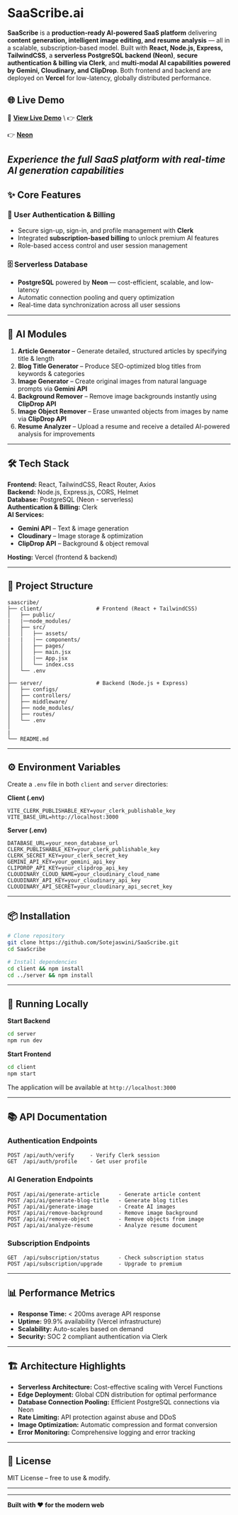 # SaaScribe.ai

**SaaScribe** is a **production-ready AI-powered SaaS platform** delivering **content generation, intelligent image editing, and resume analysis** — all in a scalable, subscription-based model. Built with **React, Node.js, Express, TailwindCSS**, a **serverless PostgreSQL backend (Neon)**, **secure authentication & billing via Clerk**, and **multi-modal AI capabilities powered by Gemini, Cloudinary, and ClipDrop**. Both frontend and backend are deployed on **Vercel** for low-latency, globally distributed performance.

## 🌐 Live Demo

🔗 **[View Live Demo](https://saas-scribe-ai.vercel.app/)** \\
👉 **[Clerk](https://go.clerk.com/GHwC6Yp/)**

👉 **[Neon](https://get.neon.com/XZ88lhE/)**


*Experience the full SaaS platform with real-time AI generation capabilities*
---

## ✨ Core Features

### 🔐 User Authentication & Billing
- Secure sign-up, sign-in, and profile management with **Clerk**
- Integrated **subscription-based billing** to unlock premium AI features
- Role-based access control and user session management

### 🗄️ Serverless Database
- **PostgreSQL** powered by **Neon** — cost-efficient, scalable, and low-latency
- Automatic connection pooling and query optimization
- Real-time data synchronization across all user sessions

---

## 🤖 AI Modules

1. **Article Generator** – Generate detailed, structured articles by specifying title & length
2. **Blog Title Generator** – Produce SEO-optimized blog titles from keywords & categories  
3. **Image Generator** – Create original images from natural language prompts via **Gemini API**
4. **Background Remover** – Remove image backgrounds instantly using **ClipDrop API**
5. **Image Object Remover** – Erase unwanted objects from images by name via **ClipDrop API**
6. **Resume Analyzer** – Upload a resume and receive a detailed AI-powered analysis for improvements

---

## 🛠️ Tech Stack

**Frontend:** React, TailwindCSS, React Router, Axios  
**Backend:** Node.js, Express.js, CORS, Helmet  
**Database:** PostgreSQL (Neon - serverless)  
**Authentication & Billing:** Clerk  
**AI Services:**
- **Gemini API** – Text & image generation
- **Cloudinary** – Image storage & optimization  
- **ClipDrop API** – Background & object removal

**Hosting:** Vercel (frontend & backend)

---

## 📂 Project Structure

```
saascribe/
├── client/                 # Frontend (React + TailwindCSS)
│   ├── public/
|   |──node_modules/
│   ├── src/
│   │   ├── assets/
|   |   |── components/
│   │   ├── pages/
│   │   ├── main.jsx
│   │   |── App.jsx
│   │   └── index.css
│   └── .env
│
├── server/                 # Backend (Node.js + Express)
│   ├── configs/
│   ├── controllers/
│   ├── middleware/
│   ├── node_modules/
│   ├── routes/
│   └── .env
│
|
└── README.md
```

---

## ⚙️ Environment Variables

Create a `.env` file in both `client` and `server` directories:

**Client (.env)**
```env
VITE_CLERK_PUBLISHABLE_KEY=your_clerk_publishable_key
VITE_BASE_URL=http://localhost:3000
```

**Server (.env)**
```env
DATABASE_URL=your_neon_database_url
CLERK_PUBLISHABLE_KEY=your_clerk_publishable_key
CLERK_SECRET_KEY=your_clerk_secret_key
GEMINI_API_KEY=your_gemini_api_key
CLIPDROP_API_KEY=your_clipdrop_api_key
CLOUDINARY_CLOUD_NAME=your_cloudinary_cloud_name
CLOUDINARY_API_KEY=your_cloudinary_api_key
CLOUDINARY_API_SECRET=your_cloudinary_api_secret_key
```

---

## 📦 Installation

```bash
# Clone repository
git clone https://github.com/Sotejaswini/SaaScribe.git
cd SaaScribe

# Install dependencies
cd client && npm install
cd ../server && npm install
```

---

## 🚀 Running Locally

**Start Backend**
```bash
cd server
npm run dev
```

**Start Frontend**
```bash
cd client
npm start
```

The application will be available at `http://localhost:3000`

---

## 📚 API Documentation

### Authentication Endpoints
```
POST /api/auth/verify     - Verify Clerk session
GET  /api/auth/profile    - Get user profile
```

### AI Generation Endpoints
```
POST /api/ai/generate-article      - Generate article content
POST /api/ai/generate-blog-title   - Generate blog titles
POST /api/ai/generate-image        - Create AI images
POST /api/ai/remove-background     - Remove image background
POST /api/ai/remove-object         - Remove objects from image
POST /api/ai/analyze-resume        - Analyze resume document
```

### Subscription Endpoints
```
GET  /api/subscription/status      - Check subscription status
POST /api/subscription/upgrade     - Upgrade to premium
```

---

## 📊 Performance Metrics

- **Response Time:** < 200ms average API response
- **Uptime:** 99.9% availability (Vercel infrastructure)
- **Scalability:** Auto-scales based on demand
- **Security:** SOC 2 compliant authentication via Clerk

---

## 🏗️ Architecture Highlights

- **Serverless Architecture:** Cost-effective scaling with Vercel Functions
- **Edge Deployment:** Global CDN distribution for optimal performance
- **Database Connection Pooling:** Efficient PostgreSQL connections via Neon
- **Rate Limiting:** API protection against abuse and DDoS
- **Image Optimization:** Automatic compression and format conversion
- **Error Monitoring:** Comprehensive logging and error tracking
---

## 📄 License

MIT License – free to use & modify.

---

---

**Built with ❤️ for the modern web**
